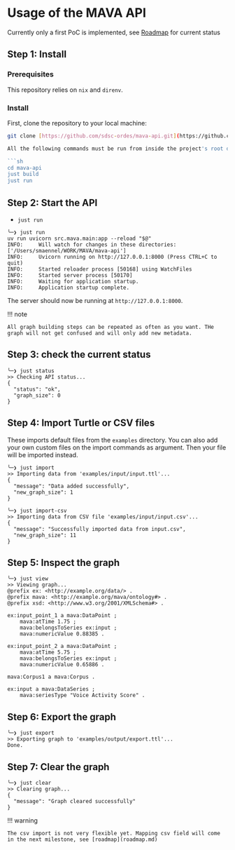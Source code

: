 # Usage of the MAVA API

Currently only a first PoC is implemented, see [Roadmap](roadmap.md) for current status

## Step 1: Install

### Prerequisites
This repository relies on `nix` and `direnv`.

### Install

First, clone the repository to your local machine:

```sh
git clone [https://github.com/sdsc-ordes/mava-api.git](https://github.com/sdsc-ordes/mava-api.git)

All the following commands must be run from inside the project's root directory.

```sh
cd mava-api
just build
just run
```

## Step 2: Start the API

- `just run`

```
╰─❯ just run
uv run uvicorn src.mava.main:app --reload "$@"
INFO:     Will watch for changes in these directories: ['/Users/smaennel/WORK/MAVA/mava-api']
INFO:     Uvicorn running on http://127.0.0.1:8000 (Press CTRL+C to quit)
INFO:     Started reloader process [50168] using WatchFiles
INFO:     Started server process [50170]
INFO:     Waiting for application startup.
INFO:     Application startup complete.
```

The server should now be running at `http://127.0.0.1:8000`.

!!! note

    All graph building steps can be repeated as often as you want. THe graph will not get confused and will only add new metadata.

## Step 3: check the current status

```
╰─❯ just status
>> Checking API status...
{
  "status": "ok",
  "graph_size": 0
}
```

## Step 4: Import Turtle or CSV files

These imports default files from the `examples` directory. You can also add your own custom files on the import commands as argument. Then your file will be imported instead.

```
╰─❯ just import
>> Importing data from 'examples/input/input.ttl'...
{
  "message": "Data added successfully",
  "new_graph_size": 1
}
```

```
╰─❯ just import-csv
>> Importing data from CSV file 'examples/input/input.csv'...
{
  "message": "Successfully imported data from input.csv",
  "new_graph_size": 11
}
```
## Step 5: Inspect the graph

```
╰─❯ just view
>> Viewing graph...
@prefix ex: <http://example.org/data/> .
@prefix mava: <http://example.org/mava/ontology#> .
@prefix xsd: <http://www.w3.org/2001/XMLSchema#> .

ex:input_point_1 a mava:DataPoint ;
    mava:atTime 1.75 ;
    mava:belongsToSeries ex:input ;
    mava:numericValue 0.88385 .

ex:input_point_2 a mava:DataPoint ;
    mava:atTime 5.75 ;
    mava:belongsToSeries ex:input ;
    mava:numericValue 0.65886 .

mava:Corpus1 a mava:Corpus .

ex:input a mava:DataSeries ;
    mava:seriesType "Voice Activity Score" .
```
## Step 6: Export the graph

```
╰─❯ just export
>> Exporting graph to 'examples/output/export.ttl'...
Done.
```

## Step 7:  Clear the graph

```
╰─❯ just clear
>> Clearing graph...
{
  "message": "Graph cleared successfully"
}
```
!!! warning

    The csv import is not very flexible yet. Mapping csv field will come in the next milestone, see [roadmap](roadmap.md)
